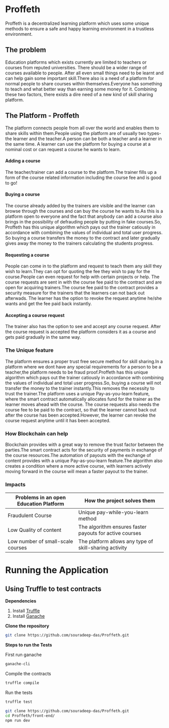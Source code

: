 # Proffeth
  Proffeth is a decentralized learning platform which uses some unique methods to ensure a safe and happy learning environment in a trustless environment.
  ## The problem
  Education platforms which exists currently are limited to teachers or courses from reputed universities. There should be a wider range of courses available to people. After all even small things need to be learnt and can help gain some important skill.There also is a need of a platform for normal people to share courses within themselves.Everyone has something to teach and what better way than earning some money for it. Combining these two factors, there exists a dire need of a new kind of skill sharing platform.
  ## The Platform - Proffeth
  The platform connects people from all over the world and enables them to share skills within them.People using the platform are of usually two types- the learner and the teacher.A person can be both a teacher and a learner in the same time. A learner can use the platform for buying a course at a nominal cost or can request a course he wants to learn.
  #### Adding a course
  The teacher/trainer can add a course to the platform.The trainer fills up a form of the course related information including the course fee and is good to go!
  #### Buying a course
  The course already added by the trainers are visible and the learner can browse through the courses and can buy the course he wants to.As this is a platform open to everyone and the fact that anybody can add a course also brings in the possibility of defrauding people by putting in fake courses.So, Proffeth has this unique algorithm which pays out the trainer catiously in accordance with combining the values of individual and total user progress. So buying a course transfers the money to the contract and later gradually gives away the money to the trainers calculating the students progress.
  #### Requesting a course
  People can come in to the platform and request to teach them any skill they wish to learn.They can opt for quoting the fee they wish to pay for the course.People can even request for help with certain projects or help. The course requests are sent in with the course fee paid to the contract and are open for acquiring trainers.The course fee paid to the contract provides a security measure for the trainers that the learners can not back out afterwads. The learner has the option to revoke the request anytime he/she wants and get the fee paid back instantly.
  #### Accepting a course request
  The trainer also has the option to see and accept any course request. After the course request is accepted the platform considers it as a course and gets paid gradually in the same way.
  ### The Unique feature
  The platform ensures a proper trust free secure method for skill sharing.In a platform where we dont have any special requirements for a person to be a teacher,the platform needs to be fraud proof.Proffeth has this unique algorithm which pays out the trainer catiously in accordance with combining the values of individual and total user progress.So, buying a course will not transfer the money to the trainer instantly.This removes the necessity to trust the trainer.The platform uses a unique Pay-as-you-learn feature, where the smart contract automatically allocates fund for the trainer as the learner moves ahead with the course.
  The course requests also needs the course fee to be paid to the contract, so that the learner cannot back out after the course has been accepted.However, the learner can revoke the course request anytime until it has been accepted. 
  ### How Blockchain can help
  Blockchain provides with a great way to remove the trust factor between the parties.The smart contract acts for the security of payments in exchange of the course resources.The automation of payouts with the exchange of content provides with a unique Pay-as-you-learn feature.The algorithm also creates a condition where a more active course, with learners actively moving forward in the course will mean a faster payout to the trainer.
  ### Impacts
  | Problems in an open Education Platform | How the project solves them |
| --- | --- |
| Fraudulent Course | Unique pay-while-you-learn method |
| Low Quality of content | The algorithm ensures faster payouts for active courses |
| Low number of small-scale courses | The platform allows any type of skill-sharing activity|

# Running the Application
## Using Truffle to test contracts
**Dependencies** 
   1. Install [Truffle](https://truffleframework.com/truffle)
   2. Install [Ganache](https://truffleframework.com/ganache)
   
**Clone the repository**
  ```sh
  git clone https://github.com/souradeep-das/Proffeth.git
  ```
   
**Steps to run the Tests**

   First run ganache
   ```sh
   ganache-cli
   ```
   Compile the contracts
   ```sh
   truffle compile
   ```
   Run the tests
   ```sh
   truffle test
   ```
   
   
   
   
```sh
git clone https://github.com/souradeep-das/Proffeth.git
cd Proffeth/front-end/
npm run dev
```

